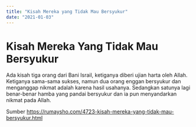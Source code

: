 ```yaml
---
title: "Kisah Mereka yang Tidak Mau Bersyukur"
date: "2021-01-03"
---
```


# Kisah Mereka Yang Tidak Mau Bersyukur

Ada kisah tiga orang dari Bani Israil, ketiganya diberi ujian harta oleh Allah. Ketiganya sama-sama sukses, namun dua orang enggan bersyukur dan menganggap nikmat adalah karena hasil usahanya. Sedangkan satunya lagi benar-benar hamba yang pandai bersyukur dan ia pun menyandarkan nikmat pada Allah.

Sumber https://rumaysho.com/4723-kisah-mereka-yang-tidak-mau-bersyukur.html